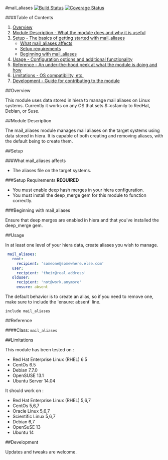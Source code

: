 #mail_aliases [![Build Status](https://travis-ci.org/stjeanp/stjeanp-mail_aliases.svg?branch=master)](https://travis-ci.org/stjeanp/stjeanp-mail_aliases) [![Coverage Status](https://coveralls.io/repos/stjeanp/stjeanp-mail_aliases/badge.svg)](https://coveralls.io/r/stjeanp/stjeanp-mail_aliases)

####Table of Contents

1. [Overview](#overview)
2. [Module Description - What the module does and why it is useful](#module-description)
3. [Setup - The basics of getting started with mail_aliases](#setup)
    * [What mail_aliases affects](#what-mail_aliases-affects)
    * [Setup requirements](#setup-requirements)
    * [Beginning with mail_aliases](#beginning-with-mail_aliases)
4. [Usage - Configuration options and additional functionality](#usage)
5. [Reference - An under-the-hood peek at what the module is doing and how](#reference)
5. [Limitations - OS compatibility, etc.](#limitations)
6. [Development - Guide for contributing to the module](#development)

##Overview

This module uses data stored in hiera to manage mail aliases on Linux systems. Currently it works on any OS that sets $::osfamily to RedHat, Debian, or Suse.

##Module Description

The mail_aliases module manages mail aliases on the target systems using data stored in hiera. It is capable of both creating and removing aliases, with the default being to create them.

##Setup

###What mail_aliases affects

* The aliases file on the target systems.

###Setup Requirements **REQUIRED**

* You must enable deep hash merges in your hiera configuration.
* You must install the deep_merge gem for this module to function correctly.
	
###Beginning with mail_aliases	

Ensure that deep merges are enabled in hiera and that you've installed the deep_merge gem.

##Usage

In at least one level of your hiera data, create aliases you wish to manage.

```yaml
 mail_aliases:
   root:
     recipient: 'someone@somewhere.else.com'
   user:
     recipient: 'their@real.address'
   olduser:
     recipient: 'not@work.anymore'
     ensure: absent
```

The default behavior is to create an alias, so if you need to remove one, make sure to include the 'ensure: absent' line.

```puppet
include mail_aliases
```

##Reference

####Class: `mail_aliases`

##Limitations

This module has been tested on :
* Red Hat Enterprise Linux (RHEL) 6.5
* CentOs 6.5
* Debian 7.7.0
* OpenSUSE 13.1
* Ubuntu Server 14.04

It should work on :
* Red Hat Enterprise Linux (RHEL) 5,6,7
* CentOs 5,6,7
* Oracle Linux 5,6,7
* Scientific Linux 5,6,7
* Debian 6,7
* OpenSuSE 13
* Ubuntu 14

##Development

Updates and tweaks are welcome.
